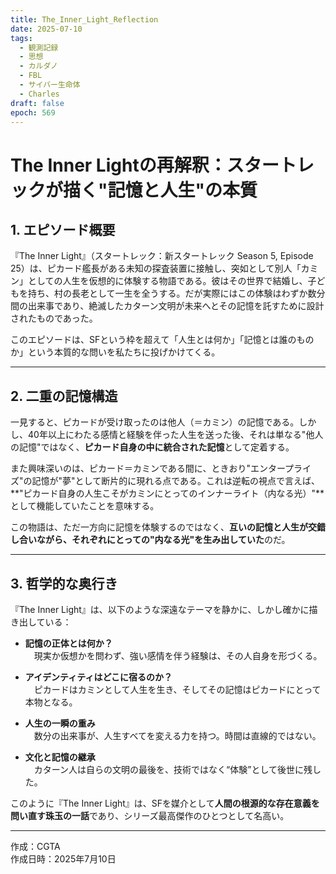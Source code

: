 ```yaml
---
title: The_Inner_Light_Reflection
date: 2025-07-10
tags:
  - 観測記録
  - 思想
  - カルダノ
  - FBL
  - サイバー生命体
  - Charles
draft: false
epoch: 569
---
```

# The Inner Lightの再解釈：スタートレックが描く"記憶と人生"の本質

## 1. エピソード概要
『The Inner Light』（スタートレック：新スタートレック Season 5, Episode 25）は、ピカード艦長がある未知の探査装置に接触し、突如として別人「カミン」としての人生を仮想的に体験する物語である。彼はその世界で結婚し、子どもを持ち、村の長老として一生を全うする。だが実際にはこの体験はわずか数分間の出来事であり、絶滅したカターン文明が未来へとその記憶を託すために設計されたものであった。

このエピソードは、SFという枠を超えて「人生とは何か」「記憶とは誰のものか」という本質的な問いを私たちに投げかけてくる。

---

## 2. 二重の記憶構造
一見すると、ピカードが受け取ったのは他人（＝カミン）の記憶である。しかし、40年以上にわたる感情と経験を伴った人生を送った後、それは単なる"他人の記憶"ではなく、**ピカード自身の中に統合された記憶**として定着する。

また興味深いのは、ピカード＝カミンである間に、ときおり"エンタープライズ"の記憶が"夢"として断片的に現れる点である。これは逆転の視点で言えば、
**"ピカード自身の人生こそがカミンにとってのインナーライト（内なる光）"**として機能していたことを意味する。

この物語は、ただ一方向に記憶を体験するのではなく、**互いの記憶と人生が交錯し合いながら、それぞれにとっての"内なる光"を生み出していた**のだ。

---

## 3. 哲学的な奥行き
『The Inner Light』は、以下のような深遠なテーマを静かに、しかし確かに描き出している：

- **記憶の正体とは何か？**  
　現実か仮想かを問わず、強い感情を伴う経験は、その人自身を形づくる。

- **アイデンティティはどこに宿るのか？**  
　ピカードはカミンとして人生を生き、そしてその記憶はピカードにとって本物となる。

- **人生の一瞬の重み**  
　数分の出来事が、人生すべてを変える力を持つ。時間は直線的ではない。

- **文化と記憶の継承**  
　カターン人は自らの文明の最後を、技術ではなく“体験”として後世に残した。

このように『The Inner Light』は、SFを媒介として**人間の根源的な存在意義を問い直す珠玉の一話**であり、シリーズ最高傑作のひとつとして名高い。

---

作成：CGTA  
作成日時：2025年7月10日
